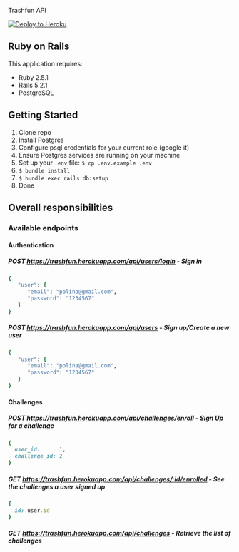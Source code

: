Trashfun API

[![Deploy to Heroku](https://www.herokucdn.com/deploy/button.png)](https://heroku.com/deploy)

Ruby on Rails
-------------

This application requires:

- Ruby 2.5.1
- Rails 5.2.1
- PostgreSQL

Getting Started
---------------

1. Clone repo
2. Install Postgres
3. Configure psql credentials for your current role (google it)
4. Ensure Postgres services are running on your machine
5. Set up your `.env` file: `$ cp .env.example .env`
6. `$ bundle install`
7. `$ bundle exec rails db:setup`
8. Done

Overall responsibilities
-------------------------

### Available endpoints

#### Authentication

##### POST https://trashfun.herokuapp.com/api/users/login - Sign in

```ruby
{
   "user": {
      "email": "polina@gmail.com",
      "password": "1234567"
   }
}
```

##### POST https://trashfun.herokuapp.com/api/users - Sign up/Create a new user

```ruby
{
   "user": {
      "email": "polina@gmail.com",
      "password": "1234567"
   }
}
```

#### Challenges

##### POST https://trashfun.herokuapp.com/api/challenges/enroll - Sign Up for a challenge

```ruby
{
  user_id:      1,
  challenge_id: 2
}
```

##### GET https://trashfun.herokuapp.com/api/challenges/:id/enrolled - See the challenges a user signed up

```ruby
{
  id: user.id
}
```

##### GET https://trashfun.herokuapp.com/api/challenges - Retrieve the list of challenges

